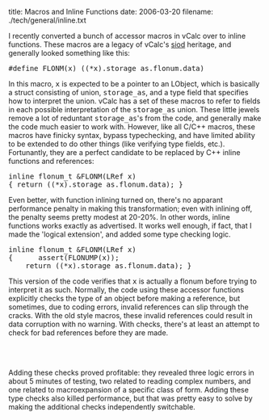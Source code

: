 title: Macros and Inline Functions
date: 2006-03-20
filename: ./tech/general/inline.txt


I recently converted a bunch of accessor macros in vCalc over to inline
functions. These macros are a legacy of vCalc's <a href="http://people.delphiforums.com/gjc/winsiod.html">
siod</a> heritage, and generally looked something like this:

<pre>
#define FLONM(x) ((*x).storage_as.flonum.data)
</pre>

In this macro, <tt>x</tt> is expected to be a pointer to an LObject, which is basically a
struct consisting of union, <tt>storage_as</tt>, and a type field that specifies how to
interpret the union. vCalc has a set of these macros to refer to fields in each possible
interpretation of the <tt>storage_as</tt> union. These little jewels remove a lot of reduntant
<tt>storage_as</tt>'s from the code, and generally make the code much easier to work with. 
However, like all C/C++ macros, these macros have finicky syntax, bypass typechecking, and have
limited ability to be extended to do other things (like verifying type fields, etc.).
Fortunantly, they are a perfect candidate to be replaced by C++ inline functions and references:

<pre>
inline flonum_t &FLONM(LRef x) 
{ return ((*x).storage_as.flonum.data); }
</pre>

Even better, with function inlining turned on, there's no apparant performance penalty
in making this transformation; even with inlining off, the penalty seems pretty modest
at 20-20%. In other words, inline functions works exactly as advertised.  It works well
enough, if fact, that I made the 'logical extension', and added some type checking logic.

<pre>
inline flonum_t &FLONM(LRef x)
{      assert(FLONUMP(x));
	return ((*x).storage_as.flonum.data); }
</pre>

This version of the code verifies that <tt>x</tt> is actually a flonum before trying
to interpret it as such. Normally, the code using these accessor functions explicitly checks
the type of an object before  making a reference, but sometimes, due to coding errors, invalid
references can slip through the cracks. With the old style macros, these invalid references
could result in data corruption with no warning.  With checks, there's at least an
attempt to check for bad references before they are made. 

<br><br>

Adding these checks proved profitable: they revealed three logic errors in about 5
minutes of testing, two related to reading complex numbers, and one related to
macroexpansion of a specific class of form. Adding these type checks also killed
performance, but that was pretty easy to solve by making the additional checks
independently switchable.
